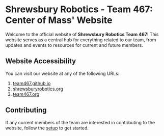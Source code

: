 # Shrewsbury Robotics - Team 467: Center of Mass' Website

Welcome to the official website of **Shrewsbury Robotics Team 467**! This website serves as a central hub for everything related to our team, from updates and events to resources for current and future members.

## Website Accessibility
You can visit our website at any of the following URLs:

1. [team467.github.io](https://team467.github.io)
2. [shrewsburyrobotics.org](https://shrewsburyrobotics.org)
3. [team467.org](http://team467.org)

## Contributing
If any current members of the team are interested in contributing to the website, follow the [setup](SETUP.md) to get started.
